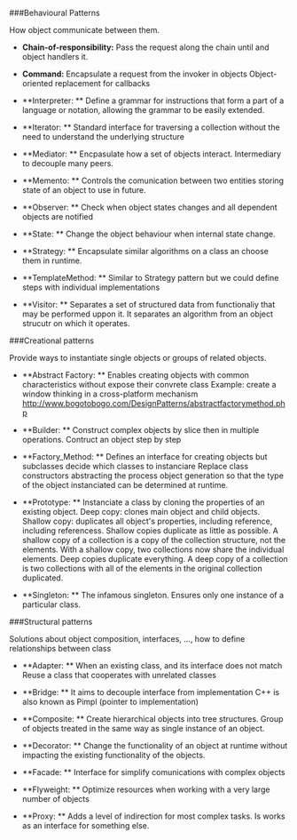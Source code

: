 ###Behavioural Patterns

How object communicate between them.

- **Chain-of-responsibility:**
Pass the request along the chain until and object handlers it.

* **Command:**
Encapsulate a request from the invoker in objects
Object-oriented replacement for callbacks

* **Interpreter: **
Define a grammar for instructions that form a part of a language or notation, allowing the grammar to be easily extended.

* **Iterator: **
Standard interface for traversing a collection without the need to understand the underlying structure

* **Mediator: **
Encpasulate how a set of objects interact. Intermediary to decouple many peers.

* **Memento: **
Controls the comunication between two entities storing state of an object to use in future.

* **Observer: **
Check when object states changes and all dependent objects are notified

* **State: **
Change the object behaviour when internal state change.

* **Strategy: **
Encapsulate similar algorithms on a class an choose them in runtime.

* **TemplateMethod: **
Similar to Strategy pattern but we could define steps with individual implementations

* **Visitor: **
Separates a set of structured data from functionaliy that may be performed uppon it. It separates an algorithm from an object strucutr on which it operates.


###Creational patterns

Provide ways to instantiate single objects or groups of related objects.

* **Abstract Factory: ** Enables creating objects with common characteristics without expose their convrete class
Example: create a window thinking in a cross-platform mechanism
http://www.bogotobogo.com/DesignPatterns/abstractfactorymethod.php

* **Builder: **
Construct complex objects by slice then in multiple operations. Contruct an object step by step 

* **Factory_Method: **
Defines an interface for creating objects but subclasses decide which classes to instanciare
Replace class constructors abstracting the process object generation so that the type of the object instanciated can be determined at runtime. 

* **Prototype: **
Instanciate a class by cloning the properties of an existing object.
Deep copy: clones main object and child objects.
Shallow copy: duplicates all object's properties, including reference, including referencess.
Shallow copies duplicate as little as possible. A shallow copy of a collection is a copy of the collection structure, not the elements. With a shallow copy, two collections now share the individual elements.
Deep copies duplicate everything. A deep copy of a collection is two collections with all of the elements in the original collection duplicated.

* **Singleton: **
The infamous singleton.
Ensures only one instance of a particular class.


###Structural patterns

Solutions about object composition, interfaces, ..., how to define relationships between class 

* **Adapter: **
When an existing class, and its interface does not match
Reuse a class that cooperates with unrelated classes

* **Bridge: **
It aims to decouple interface from implementation
C++ is also known as Pimpl (pointer to implementation)

* **Composite: **
Create hierarchical objects into tree structures.
Group of objects treated in the same way as single instance of an object.


* **Decorator: **
Change the functionality of an object at runtime without impacting the existing functionality of the objects.

* **Facade: **
Interface for simplify comunications with complex objects

* **Flyweight: **
Optimize resources when working with a very large number of objects

* **Proxy: **
Adds a level of indirection for most complex tasks. Is works as an interface for something else.


